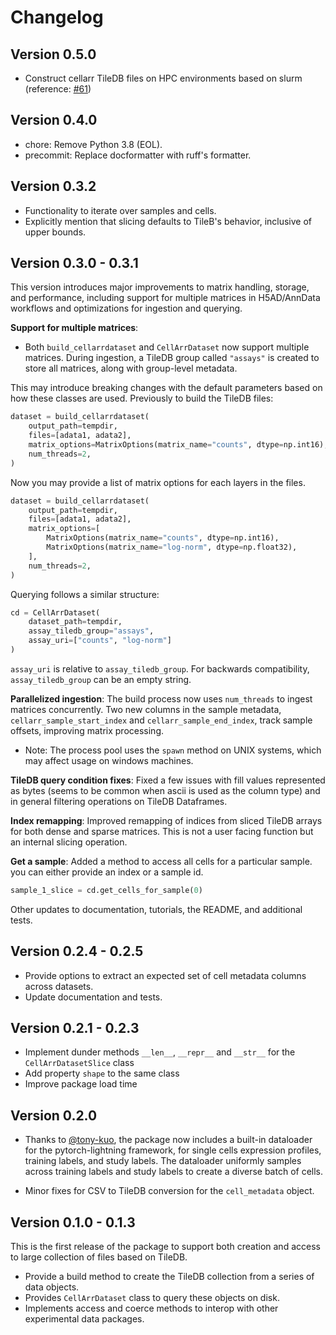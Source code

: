 # Changelog

## Version 0.5.0

- Construct cellarr TileDB files on HPC environments based on slurm
(reference: [#61](https://github.com/BiocPy/cellarr/pull/61))

## Version 0.4.0

- chore: Remove Python 3.8 (EOL).
- precommit: Replace docformatter with ruff's formatter.

## Version 0.3.2

- Functionality to iterate over samples and cells.
- Explicitly mention that slicing defaults to TileB's behavior, inclusive of upper bounds.

## Version 0.3.0 - 0.3.1

This version introduces major improvements to matrix handling, storage, and performance, including support for multiple matrices in H5AD/AnnData workflows and optimizations for ingestion and querying.

**Support for multiple matrices**:
  - Both `build_cellarrdataset` and `CellArrDataset` now support multiple matrices. During ingestion, a TileDB group called `"assays"` is created to store all matrices, along with group-level metadata.

This may introduce breaking changes with the default parameters based on how these classes are used. Previously to build the TileDB files:

```python
dataset = build_cellarrdataset(
    output_path=tempdir,
    files=[adata1, adata2],
    matrix_options=MatrixOptions(matrix_name="counts", dtype=np.int16),
    num_threads=2,
)
```

Now you may provide a list of matrix options for each layers in the files.

```python
dataset = build_cellarrdataset(
    output_path=tempdir,
    files=[adata1, adata2],
    matrix_options=[
        MatrixOptions(matrix_name="counts", dtype=np.int16),
        MatrixOptions(matrix_name="log-norm", dtype=np.float32),
    ],
    num_threads=2,
)
```

Querying follows a similar structure:
```python
cd = CellArrDataset(
    dataset_path=tempdir,
    assay_tiledb_group="assays",
    assay_uri=["counts", "log-norm"]
)
```
`assay_uri` is relative to `assay_tiledb_group`. For backwards compatibility, `assay_tiledb_group` can be an empty string.

**Parallelized ingestion**:
The build process now uses `num_threads` to ingest matrices concurrently. Two new columns in the sample metadata, `cellarr_sample_start_index` and `cellarr_sample_end_index`, track sample offsets, improving matrix processing.
  - Note: The process pool uses the `spawn` method on UNIX systems, which may affect usage on windows machines.

**TileDB query condition fixes**:
Fixed a few issues with fill values represented as bytes (seems to be common when ascii is used as the column type) and in general filtering operations on TileDB Dataframes.

**Index remapping**:
Improved remapping of indices from sliced TileDB arrays for both dense and sparse matrices. This is not a user facing function but an internal slicing operation.

**Get a sample**:
Added a method to access all cells for a particular sample. you can either provide an index or a sample id.

```python
sample_1_slice = cd.get_cells_for_sample(0)
```

Other updates to documentation, tutorials, the README, and additional tests.

## Version 0.2.4 - 0.2.5

- Provide options to extract an expected set of cell metadata columns across datasets.
- Update documentation and tests.

## Version 0.2.1 - 0.2.3

* Implement dunder methods `__len__`,  `__repr__` and `__str__` for the `CellArrDatasetSlice` class
* Add property `shape` to the same class
* Improve package load time


## Version 0.2.0

- Thanks to [@tony-kuo](https://github.com/tony-kuo), the package now includes a built-in dataloader for the pytorch-lightning framework,
for single cells expression profiles, training labels, and study labels. The dataloader uniformly samples across training labels and study labels to create a diverse batch of cells.

- Minor fixes for CSV to TileDB conversion for the `cell_metadata` object.

## Version 0.1.0 - 0.1.3

This is the first release of the package to support both creation and access to large
collection of files based on TileDB.

- Provide a build method to create the TileDB collection from a series of data objects.
- Provides `CellArrDataset` class to query these objects on disk.
- Implements access and coerce methods to interop with other experimental data packages.
